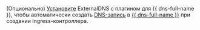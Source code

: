 (Опционально) [Установите](../../managed-kubernetes/operations/applications/externaldns.md) ExternalDNS c плагином для {{ dns-full-name }}, чтобы автоматически создать [DNS-запись](../../dns/concepts/resource-record.md) в [{{ dns-full-name }}](../../dns/index.yaml) при создании Ingress-контроллера.
